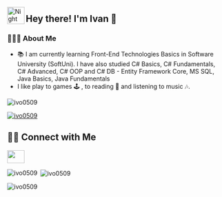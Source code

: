 <img alt="Night Coding" src="./assets/Hand%20Wave.gif" width='40' align="left"/><h2>Hey there! I'm Ivan 👋</h2>




### 👨🏻‍💻 About Me
- 📚 I am currently learning Front-End Technologies Basics  in Software University (SoftUni). I have also studied C# Basics, C# Fundamentals, C# Advanced, C# OOP and C# DB - Entity Framework Core, MS SQL, Java Basics, Java Fundamentals
-  I like play to games :joystick: , to reading :blue_book: and listening to music :notes:.

<p align="left"> <img src="https://komarev.com/ghpvc/?username=ivo0509&label=Profile%20views&color=0e75b6&style=flat" alt="ivo0509" /> </p>
<p align="left"> <a href="https://github.com/ryo-ma/github-profile-trophy"><img src="https://github-profile-trophy.vercel.app/?username=ivo0509" alt="ivo0509" /></a> </p>

### <h2> 🤝🏻 Connect with Me </h2>
<p align="left">
  <a href="https://www.linkedin.com/in/ivan-iordanov-6aa745317/" target="blank"><img align="center"
      src="https://github.com/rahuldkjain/github-profile-readme-generator/blob/master/src/images/icons/Social/linked-in-alt.svg"
      height="30" width="40" /></a>
</p>


<p><img align="left" src="https://github-readme-stats.vercel.app/api/top-langs?username=ivo0509&show_icons=true&locale=en&layout=compact" alt="ivo0509" /></p>

<p>&nbsp;<img align="center" src="https://github-readme-stats.vercel.app/api?username=ivo0509&show_icons=true&locale=en" alt="ivo0509" /></p>

<p><img align="center" src="https://github-readme-streak-stats.herokuapp.com/?user=ivo0509&" alt="ivo0509" /></p>
